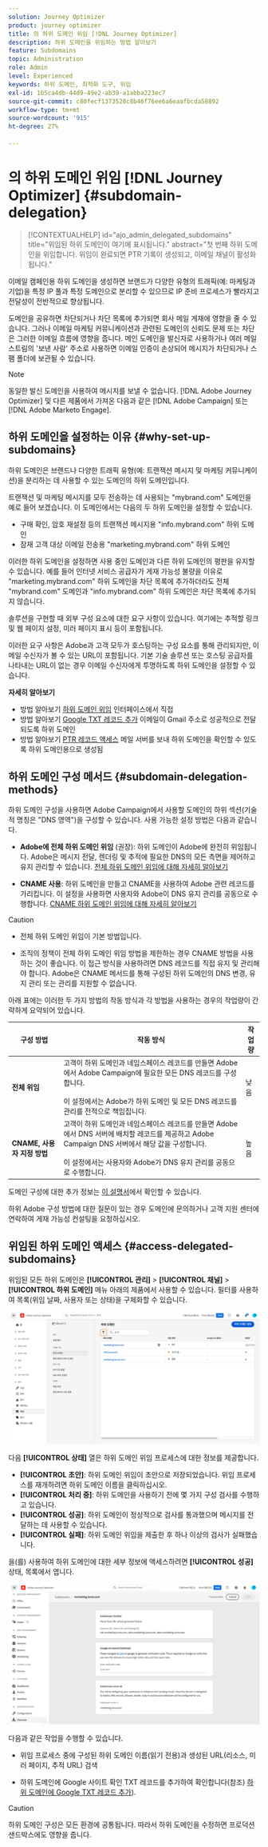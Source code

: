 ```yaml
---
solution: Journey Optimizer
product: journey optimizer
title: 의 하위 도메인 위임 [!DNL Journey Optimizer]
description: 하위 도메인을 위임하는 방법 알아보기
feature: Subdomains
topic: Administration
role: Admin
level: Experienced
keywords: 하위 도메인, 최적화 도구, 위임
exl-id: 1b5ca4db-44d9-49e2-ab39-a1abba223ec7
source-git-commit: c80fecf1373528c8b46f76ee6a6eaafbcda58892
workflow-type: tm+mt
source-wordcount: '915'
ht-degree: 27%

---
```


# 의 하위 도메인 위임 [!DNL Journey Optimizer] {#subdomain-delegation}

>[!CONTEXTUALHELP]
>id="ajo_admin_delegated_subdomains"
>title="위임된 하위 도메인이 여기에 표시됩니다."
>abstract="첫 번째 하위 도메인을 위임합니다. 위임이 완료되면 PTR 기록이 생성되고, 이메일 채널이 활성화됩니다."

이메일 캠페인용 하위 도메인을 생성하면 브랜드가 다양한 유형의 트래픽(예: 마케팅과 기업)을 특정 IP 풀과 특정 도메인으로 분리할 수 있으므로 IP 준비 프로세스가 빨라지고 전달성이 전반적으로 향상됩니다.

도메인을 공유하면 차단되거나 차단 목록에 추가되면 회사 메일 게재에 영향을 줄 수 있습니다. 그러나 이메일 마케팅 커뮤니케이션과 관련된 도메인의 신뢰도 문제 또는 차단은 그러한 이메일 흐름에 영향을 줍니다. 메인 도메인을 발신자로 사용하거나 여러 메일 스트림의 &#39;보낸 사람&#39; 주소로 사용하면 이메일 인증이 손상되어 메시지가 차단되거나 스팸 폴더에 보관될 수 있습니다.

>[!NOTE]
>
>동일한 발신 도메인을 사용하여 메시지를 보낼 수 없습니다. [!DNL Adobe Journey Optimizer] 및 다른 제품에서 가져온 다음과 같은 [!DNL Adobe Campaign] 또는 [!DNL Adobe Marketo Engage].

## 하위 도메인을 설정하는 이유  {#why-set-up-subdomains}

하위 도메인은 브랜드나 다양한 트래픽 유형(예: 트랜잭션 메시지 및 마케팅 커뮤니케이션)을 분리하는 데 사용할 수 있는 도메인의 하위 도메인입니다.

트랜잭션 및 마케팅 메시지를 모두 전송하는 데 사용되는 &quot;mybrand.com&quot; 도메인을 예로 들어 보겠습니다. 이 도메인에서는 다음의 두 하위 도메인을 설정할 수 있습니다.

* 구매 확인, 암호 재설정 등의 트랜잭션 메시지용 &quot;info.mybrand.com&quot; 하위 도메인
* 잠재 고객 대상 이메일 전송용 &quot;marketing.mybrand.com&quot; 하위 도메인

이러한 하위 도메인을 설정하면 사용 중인 도메인과 다른 하위 도메인의 평판을 유지할 수 있습니다. 예를 들어 인터넷 서비스 공급자가 게재 가능성 불량을 이유로 &quot;marketing.mybrand.com&quot; 하위 도메인을 차단 목록에 추가하더라도 전체 &quot;mybrand.com&quot; 도메인과 &quot;info.mybrand.com&quot; 하위 도메인은 차단 목록에 추가되지 않습니다.

솔루션을 구현할 때 외부 구성 요소에 대한 요구 사항이 있습니다. 여기에는 추적할 링크 및 웹 페이지 설정, 미러 페이지 표시 등이 포함됩니다.

이러한 요구 사항은 Adobe과 고객 모두가 호스팅하는 구성 요소를 통해 관리되지만, 이메일 수신자가 볼 수 있는 URL이 포함됩니다. 기본 기술 솔루션 또는 호스팅 공급자를 나타내는 URL이 없는 경우 이메일 수신자에게 투명하도록 하위 도메인을 설정할 수 있습니다.

**자세히 알아보기**

* 방법 알아보기 [하위 도메인 위임](delegate-subdomain.md) 인터페이스에서 직접
* 방법 알아보기 [Google TXT 레코드 추가](google-txt.md) 이메일이 Gmail 주소로 성공적으로 전달되도록 하위 도메인
* 방법 알아보기 [PTR 레코드 액세스](ptr-records.md) 메일 서버를 보내 하위 도메인을 확인할 수 있도록 하위 도메인용으로 생성됨

## 하위 도메인 구성 메서드 {#subdomain-delegation-methods}

하위 도메인 구성을 사용하면 Adobe Campaign에서 사용할 도메인의 하위 섹션(기술적 명칭은 &quot;DNS 영역&quot;)을 구성할 수 있습니다. 사용 가능한 설정 방법은 다음과 같습니다.

* **Adobe에 전체 하위 도메인 위임** (권장): 하위 도메인이 Adobe에 완전히 위임됩니다. Adobe은 메시지 전달, 렌더링 및 추적에 필요한 DNS의 모든 측면을 제어하고 유지 관리할 수 있습니다. [전체 하위 도메인 위임에 대해 자세히 알아보기](delegate-subdomain.md#full-subdomain-delegation)

* **CNAME 사용**: 하위 도메인을 만들고 CNAME을 사용하여 Adobe 관련 레코드를 가리킵니다. 이 설정을 사용하면 사용자와 Adobe이 DNS 유지 관리를 공동으로 수행합니다. [CNAME 하위 도메인 위임에 대해 자세히 알아보기](delegate-subdomain.md#cname-subdomain-delegation)

>[!CAUTION]
>
>* 전체 하위 도메인 위임이 기본 방법입니다.
>
>* 조직의 정책이 전체 하위 도메인 위임 방법을 제한하는 경우 CNAME 방법을 사용하는 것이 좋습니다. 이 접근 방식을 사용하려면 DNS 레코드를 직접 유지 및 관리해야 합니다. Adobe은 CNAME 메서드를 통해 구성된 하위 도메인의 DNS 변경, 유지 관리 또는 관리를 지원할 수 없습니다.

아래 표에는 이러한 두 가지 방법의 작동 방식과 각 방법을 사용하는 경우의 작업량이 간략하게 요약되어 있습니다.

| 구성 방법 | 작동 방식 | 작업량 |
|---|---|---|
| **전체 위임** | 고객이 하위 도메인과 네임스페이스 레코드를 만들면 Adobe에서 Adobe Campaign에 필요한 모든 DNS 레코드를 구성합니다.<br/><br/>이 설정에서는 Adobe가 하위 도메인 및 모든 DNS 레코드를 관리를 전적으로 책임집니다. | 낮음 |
| **CNAME, 사용자 지정 방법** | 고객이 하위 도메인과 네임스페이스 레코드를 만들면 Adobe에서 DNS 서버에 배치할 레코드를 제공하고 Adobe Campaign DNS 서버에서 해당 값을 구성합니다.<br/><br/>이 설정에서는 사용자와 Adobe가 DNS 유지 관리를 공동으로 수행합니다. | 높음 |

도메인 구성에 대한 추가 정보는 [이 설명서](https://experienceleague.adobe.com/docs/deliverability-learn/deliverability-best-practice-guide/additional-resources/product-specific-resources/campaign/ac-domain-name-setup.html?lang=ko)에서 확인할 수 있습니다.

하위 Adobe 구성 방법에 대한 질문이 있는 경우 도메인에 문의하거나 고객 지원 센터에 연락하여 게재 가능성 컨설팅을 요청하십시오.

## 위임된 하위 도메인 액세스 {#access-delegated-subdomains}

위임된 모든 하위 도메인은 **[!UICONTROL 관리]** > **[!UICONTROL 채널]** > **[!UICONTROL 하위 도메인]** 메뉴 아래의 제품에서 사용할 수 있습니다. 필터를 사용하여 목록(위임 날짜, 사용자 또는 상태)을 구체화할 수 있습니다.

![](assets/subdomain-list.png)

다음 **[!UICONTROL 상태]** 열은 하위 도메인 위임 프로세스에 대한 정보를 제공합니다.

* **[!UICONTROL 초안]**: 하위 도메인 위임이 초안으로 저장되었습니다. 위임 프로세스를 재개하려면 하위 도메인 이름을 클릭하십시오.
* **[!UICONTROL 처리 중]**: 하위 도메인을 사용하기 전에 몇 가지 구성 검사를 수행하고 있습니다.
* **[!UICONTROL 성공]**: 하위 도메인이 정상적으로 검사를 통과했으며 메시지를 전달하는 데 사용할 수 있습니다.
* **[!UICONTROL 실패]**: 하위 도메인 위임을 제출한 후 하나 이상의 검사가 실패했습니다.

을(를) 사용하여 하위 도메인에 대한 세부 정보에 액세스하려면 **[!UICONTROL 성공]** 상태, 목록에서 엽니다.

![](assets/subdomain-delegated.png)

다음과 같은 작업을 수행할 수 있습니다.

* 위임 프로세스 중에 구성된 하위 도메인 이름(읽기 전용)과 생성된 URL(리소스, 미러 페이지, 추적 URL) 검색

* 하위 도메인에 Google 사이트 확인 TXT 레코드를 추가하여 확인합니다(참조) [하위 도메인에 Google TXT 레코드 추가](google-txt.md)).


>[!CAUTION]
>
>하위 도메인 구성은 모든 환경에 공통됩니다. 따라서 하위 도메인을 수정하면 프로덕션 샌드박스에도 영향을 줍니다.
